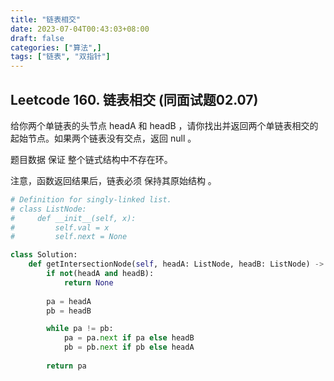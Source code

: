 ```yaml
---
title: "链表相交"
date: 2023-07-04T00:43:03+08:00
draft: false
categories: ["算法",]
tags: ["链表", "双指针"]
---
```


## Leetcode 160. 链表相交 (同面试题02.07)
给你两个单链表的头节点 headA 和 headB ，请你找出并返回两个单链表相交的起始节点。如果两个链表没有交点，返回 null 。

题目数据 保证 整个链式结构中不存在环。

注意，函数返回结果后，链表必须 保持其原始结构 。

<!--more-->

```python
# Definition for singly-linked list.
# class ListNode:
#     def __init__(self, x):
#         self.val = x
#         self.next = None

class Solution:
    def getIntersectionNode(self, headA: ListNode, headB: ListNode) -> Optional[ListNode]:
        if not(headA and headB):
            return None
        
        pa = headA
        pb = headB

        while pa != pb:
            pa = pa.next if pa else headB
            pb = pb.next if pb else headA
        
        return pa

```
